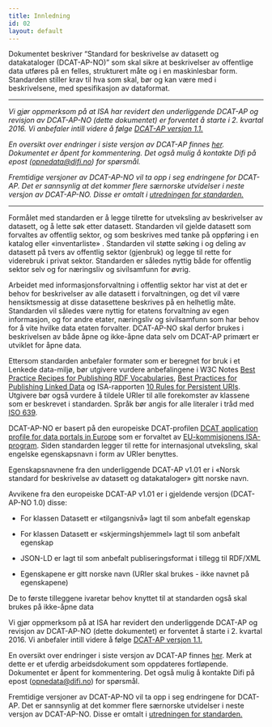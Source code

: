 ```yaml
---
title: Innledning
id: 02
layout: default
---
```


Dokumentet beskriver “Standard for beskrivelse av datasett og datakataloger (DCAT-AP-NO)” som skal sikre at beskrivelser av offentlige data utføres på en felles, strukturert måte og i en maskinlesbar form. Standarden stiller krav til hva som skal, bør og kan være med i beskrivelsene, med spesifikasjon av dataformat.

***

<em>Vi gjør oppmerksom på at ISA har revidert den underliggende DCAT-AP og revisjon av DCAT-AP-NO (dette dokumentet) er forventet å starte i 2. kvartal 2016. Vi anbefaler intill videre å følge [DCAT-AP versjon 1.1.](https://joinup.ec.europa.eu/asset/dcat_application_profile/asset_release/dcat-ap-v11)

En oversikt over endringer i siste versjon av DCAT-AP finnes [her](https://docs.google.com/spreadsheets/d/1wGaezEymDAKwUbFafg82lsmC0L16r512zjnvEvYgDhY/edit?usp=sharing). Dokumentet er åpent for kommentering. Det også mulig å kontakte Difi på epost (opnedata@difi.no) for spørsmål.

Fremtidige versjoner av DCAT-AP-NO vil ta opp i seg endringene for DCAT-AP. Det er sannsynlig at det kommer flere særnorske utvidelser i neste versjon av DCAT-AP-NO. Disse er omtalt i [utredningen for standarden.](http://standard.difi.no/filearchive/2015-02-04-utredning-dcat.pdf)</em>

***

Formålet med standarden er å legge tilrette for utveksling av beskrivelser av datasett, og å lette søk etter datasett. Standarden vil gjelde datasett som forvaltes av offentlig sektor, og som beskrives med tanke på oppføring i en katalog eller «inventarliste» . Standarden vil støtte søking i og deling av datasett på tvers av offentlig sektor (gjenbruk) og legge til rette for viderebruk i privat sektor. Standarden er således nyttig både for offentlig sektor selv og for næringsliv og sivilsamfunn for øvrig. 

Arbeidet med informasjonsforvaltning i offentlig sektor har vist at det er behov for beskrivelser av alle datasett i forvaltningen, og det vil være hensiktsmessig at disse datasettene beskrives på en helhetlig måte. Standarden vil således være nyttig for etatens forvaltning av egen informasjon, og for andre etater, næringsliv og sivilsamfunn som har behov for å vite hvilke data etaten forvalter. DCAT-AP-NO skal derfor brukes i beskrivelsen av både åpne og ikke-åpne data selv om DCAT-AP primært er utviklet for åpne data. 

Ettersom standarden anbefaler formater som er beregnet for bruk i et Lenkede data-miljø, bør utgivere vurdere anbefalingene i W3C Notes [Best Practice Recipes for Publishing RDF Vocabularies](http://www.w3.org/TR/swbp-vocab-pub/ "Best Practice Recipes for Publishing RDF Vocabularies"), [Best Practices for Publishing Linked Data](http://www.w3.org/TR/ld-bp "Best Practices for Publishing Linked Data")  og ISA-rapporten [10 Rules for Persistent URIs](https://joinup.ec.europa.eu/community/semic/document/10-rules-persistent-uris "10 Rules for Persistent URIs"). Utgivere bør også vurdere å tildele URIer til alle forekomster av klassene som er beskrevet i standarden. Språk bør angis for alle literaler i tråd med [ISO 639](http://www.loc.gov/standards/iso639-2/php/code_list.php "Codes for the Representation of Names of Languages").

DCAT-AP-NO er basert på den europeiske DCAT-profilen [DCAT application profile for data portals in Europe](https://joinup.ec.europa.eu/asset/dcat_application_profile/description "DCAT application profile for data portals in Europe") som er forvaltet av [EU-kommisjonens ISA-program](http://ec.europa.eu/isa/ "EU-kommisjonens ISA-program"). *S*iden standarden legger til rette for internasjonal utveksling, skal engelske egenskapsnavn i form av URIer benyttes.

Egenskapsnavnene fra den underliggende DCAT-AP v1.01 er i «Norsk standard for beskrivelse av datasett og datakataloger» gitt norske navn. 

Avvikene fra den europeiske DCAT-AP v1.01 er i gjeldende versjon (DCAT-AP-NO 1.0) disse: 

* For klassen Datasett er «tilgangsnivå» lagt til som anbefalt egenskap

* For klassen Datasett er «skjermingshjemmel» lagt til som anbefalt egenskap

* JSON-LD er lagt til som anbefalt publiseringsformat i tillegg til RDF/XML

* Egenskapene er gitt norske navn (URIer skal brukes - ikke navnet på egenskapene)

De to første tilleggene ivaretar behov knyttet til at standarden også skal brukes på ikke-åpne data

Vi gjør oppmerksom på at ISA har revidert den underliggende DCAT-AP og revisjon av DCAT-AP-NO (dette dokumentet) er forventet å starte i 2. kvartal 2016. Vi anbefaler intill videre å følge [DCAT-AP versjon 1.1.](https://joinup.ec.europa.eu/asset/dcat_application_profile/asset_release/dcat-ap-v11)

En oversikt over endringer i siste versjon av DCAT-AP finnes [her](https://docs.google.com/spreadsheets/d/1wGaezEymDAKwUbFafg82lsmC0L16r512zjnvEvYgDhY/edit?usp=sharing). Merk at dette er et uferdig arbeidsdokument som oppdateres fortløpende. Dokumentet er åpent for kommentering. Det også mulig å kontakte Difi på epost (opnedata@difi.no) for spørsmål.

Fremtidige versjoner av DCAT-AP-NO vil ta opp i seg endringene for DCAT-AP. Det er sannsynlig at det kommer flere særnorske utvidelser i neste versjon av DCAT-AP-NO. Disse er omtalt i [utredningen for standarden.](http://standard.difi.no/filearchive/2015-02-04-utredning-dcat.pdf)
